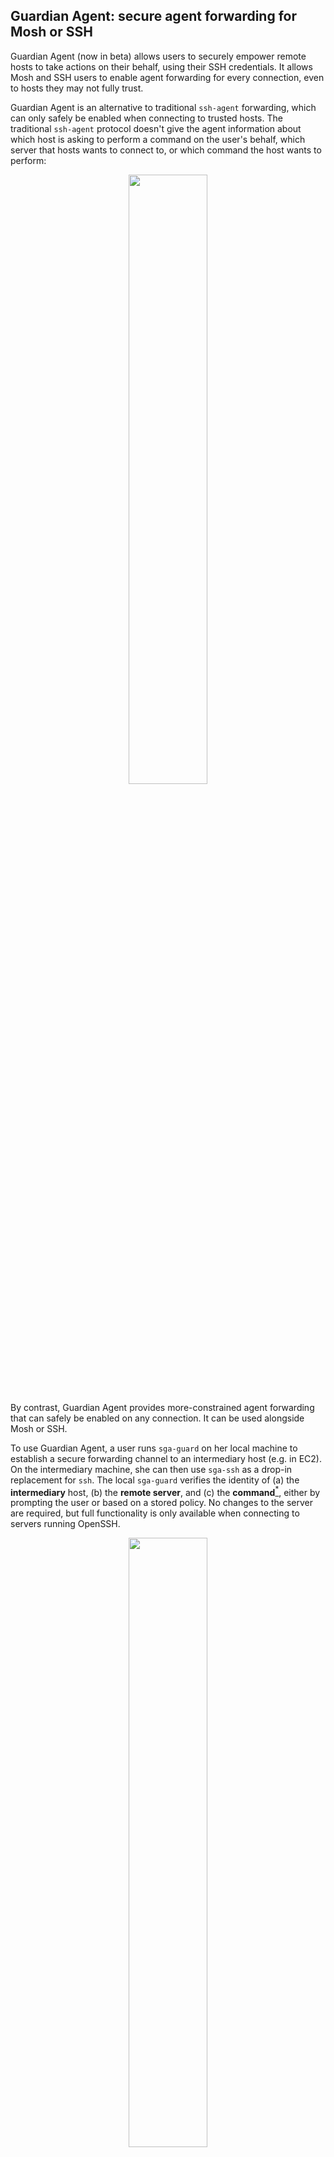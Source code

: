 ## Guardian Agent: secure agent forwarding for Mosh or SSH

Guardian Agent (now in beta) allows users to securely empower remote
hosts to take actions on their behalf, using their SSH credentials. It
allows Mosh and SSH users to enable agent forwarding for every
connection, even to hosts they may not fully trust.

Guardian Agent is an alternative to traditional `ssh-agent`
forwarding, which can only safely be enabled when connecting to
trusted hosts. The traditional `ssh-agent` protocol doesn't give
the agent information about which host is asking to perform a command
on the user's behalf, which server that hosts wants to connect to,
or which command the host wants to perform:


<p align="center">
<img src="doc/ssh-askpass-default.svg" width="50%">
</p>

By contrast, Guardian Agent provides more-constrained agent forwarding
that can safely be enabled on any connection. It can be used
alongside Mosh or SSH.

To use Guardian Agent, a user runs `sga-guard` on her local machine to establish
a secure forwarding channel to an intermediary host (e.g. in EC2). On
the intermediary machine, she can then use `sga-ssh` as a drop-in
replacement for `ssh`. The local `sga-guard` verifies the identity of
(a) the **intermediary** host, (b) the **remote server**, and (c) the
**command**[<sup>*</sup>](#command-verification), either by prompting
the user or based on a stored policy. No changes to the server are
required, but full functionality is only available when connecting to
servers running OpenSSH.

<p align="center">
<img src="doc/ssh-askpass-sga.svg" width="50%">
</p>

Based on feedback to this beta/prototype, we may incorporate the techniques behind Guardian Agent more deeply into [Mosh](https://mosh.org).

## How does Guardian Agent work?

Guardian Agent allows an **SSH client** (`sga-ssh`), running on a
partially trusted machine, to request the **SSH agent** (`sga-guard`),
running on a trusted machine, to execute commands on an **SSH server**
(e.g., GitLab), such that the identity of the server as well as the
SSH session command can be verified by the SSH agent, with the
server's own code unaltered.

The scheme works by first having `sga-ssh` (on the intermediary host)
request that the user's agent allow it to run a particular command on
a particular server. The user approves or denies the request, or the request
is auto-approved according to a pre-existing policy. (These policies are stored
in the `~/.ssh/sga_policy` file.)

If approved, `sga-ssh` then establishes a TCP connection to the
server, and securely tunnels it back to `sga-guard`. `sga-guard` then
establishes an end-to-end authenticated SSH connection directly with
the server, over the forwarded TCP connection. The local machine
allows the delegate to issue the approved command, and then to
``lock'' the session by using the `no-more-sessions` request, so that
no more commands may be issued on this connection.

After the session is locked, `sga-guard` allows `sga-ssh` to rekey the
session, taking over in the middle of the connection, and reusing the
existing TCP connection to the server. From this point, `sga-ssh` can complete the operation, with data flowing directly between the intermediary and the server (as in traditional `ssh-agent` forwarding).

For more, please read our <a href="doc/hotnets17.pdf">research
paper</a> or the detailed [design document](doc/design.md).

<p align="center">
Research paper (to appear at ACM HotNets 2017)
<br>
<a href="doc/hotnets17.pdf">
<img src="doc/paper-page1.svg" alt="Paper" width="40%" align="middle" display="block">
</a>
</p>

## Installation

**Warning: this tool is in beta and is intended as a technology prototype. It was first released in October 2017.
Feedback is greatly appreciated, but please use at your own risk.**

Using Guardian Agent requires installation **both on your local machine** (the
one with your SSH private keys) and on each of the **intermediary machines** you
want to securely forward `ssh-agent` to (the machines on which you want to run an
SSH client without having the keys on them). **No installation is required on the
server side.**

<details><summary>Ubuntu installation</summary><p>

```
sudo apt-get install openssh-client autossh ssh-askpass
curl -L https://api.github.com/repos/StanfordSNR/guardian-agent/releases/latest | grep browser_download_url | grep 'linux' | cut -d'"' -f 4 | xargs curl -Ls | tar xzv
sudo cp sga_linux_amd64/* /usr/local/bin
```

</p>
</details>

<details><summary>macOS installation</summary><p>

```
brew install autossh ssh-askpass
curl -L https://api.github.com/repos/StanfordSNR/guardian-agent/releases/latest | grep browser_download_url | grep 'darwin' | cut -d'"' -f 4 | xargs curl -L | tar xzv
sudo cp sga_darwin_amd64/* /usr/local/bin
```

</p>
</details>
</p>
</details>
<details><summary>Other</summary><p>

1. Install the following dependencies: OpenSSH client, autossh, ssh-askpass.
2. Obtain the [latest
   release](https://github.com/StanfordSNR/guardian-agent/releases/latest) for
   your platform. Alternatively, you may opt to [build from source](#building-from-source).
3. Extract the executables (`sga-guard`, `sga-guard-bin`, `sga-ssh`, and
   `sga-stub`) from the tarball to a **directory in the user's PATH**.

</p>
</details>


## Basic Usage

Make sure Guardian Agent is installed on both your local and intermediary machine.

### On your local machine
Start guarded agent forwarding to the intermediary machine:

```
[local]$ sga-guard <intermediary>
```  

You should then expect to see the following message:
```
[local]$ sga-guard aws-ubu
Connecting to aws-ubu to set up forwarding...
Forwarding to aws-ubu setup successfully. Waiting for incoming requests...
```

Guarded agent forwarding is now enabled on the intermediary.

### On the intermediary
Connect to the intermediary (e.g., using standard ssh or mosh). 
[Install](#installation) guardian-agent.
To enable several common tools (scp, git, rsync, mosh) to use the guardian agent instead of the default
`ssh` program:
```
[intermediary]$ source sga-env.sh
```
You can also add this line to your `~/.bashrc`/`~.zshrc`/... file on the intermediary hosts.

You can then use `git`, `scp`, `rsync`, `mosh` as you would normally do.

```
[intermediary]$ git clone git@github.com:user/repo
...
[intermediary]$ scp foo.txt remote-host:Documents/foo.txt
...
```


You can also use `sga-ssh` as a drop-in replacement to an ssh client:

```
[intermediary]$ sga-ssh <server> [command]
```


## Advanced Usage

### Command verification

Command verification requires the server to support the `no-more-sessions`
extension. This is extension is present on OpenSSH servers, but
unfortunately not implemented on other SSH servers (including GitHub, which uses `libssh`). When
executing a command on a server that does not support this extension, only the
identity of the intermediary and the identity of the server can be constrained and verified by the agent
(but not the contents of the command).

### Prompt types

Guardian Agent supports two types of interactive prompts: graphical and
terminal-based. The graphical prompt requires the `DISPLAY` environment variable
to be set to the appropriate X11 server.  
If running in a terminal-only session (in which the `DISPLAY` environment
variable is not set), a textual prompt will be used instead.

### Customizing the SSH command

When using `sga-guard`, the default SSH client on the local machine is used to
set up the connection. This requires `ssh` to be found in the user's `PATH`. To
specify an alternative SSH client or specifying additional argument to the
client, use the `--ssh` command-line flag.

### Stub location

If the `sga-stub` is not installed in the user's `PATH` on the intermediary
machine, its location must be specified when setting up secure agent forwarding
from the local machine:

```
[local]$ sga-guard --stub=<PATH-TO-STUB> <intermediary>
```
## Building from Source
1. [Install go 1.8+](https://golang.org/doc/install)
2. Get and build the sources:
```
go get github.com/StanfordSNR/guardian-agent/...
```
3. Copy the built binaries (`sga-guard-bin`, `sga-ssh`, and `sga-stub`) from `$GOPATH/bin` to a directory in the user's PATH.
4. Copy the scripts `$GOPATH/src/github.com/StanfordSNR/guardian-agent/scripts/sga-guard` and `$GOPATH/src/github.com/StanfordSNR/guardian-agent/scripts/sga-env.sh` to a directory in the user's PATH.

## Troubleshooting

In case of [unexpected behavior](https://en.wikipedia.org/wiki/Bug_(software)), please consider opening an issue in our [issue tracker](https://github.com/StanfordSNR/guardian-agent/issues).
We'd also greatly appreciate if you could run the tool in debug mode by setting the `--debug` and `--logfile=<LOG-FILE>` flags and attach the log file to the issue.

## FAQ

Q: Is `ssh-agent` forwarding really insecure? What is the point of Guardian Agent?

A: The ssh(1) man page warns that "Agent forwarding should be enabled with caution," because
the `ssh-agent` protocol does not allow the agent to verify (a) which intermediary machine is making the request, (b)
which remote server the intermediary wants to authenticate to, or (c) what command the
intermediary plans to run on the remote server. The agent signs a blank check---
an opaque challenge from an unknown server that will allow the intermediary to execute
any sequence of commands on the user's behalf.

As a result, ssh-agent forwarding can be used safely only when the
user trusts the remote host.  Several
[commentators](https://heipei.github.io/2015/02/26/SSH-Agent-Forwarding-considered-harmful/)
[have](https://news.ycombinator.com/item?id=9425805)
[noted](https://lyte.id.au/2012/03/19/ssh-agent-forwarding-is-a-bug/)
that this creates risks that may not be widely appreciated.

Guardian Agent is a prototype of a system for secure agent forwarding
that could safely be enabled on every outgoing connection, because the local agent can
verify and enforce security policies regarding who wants to do what to whom.

Q: What's the exact attack scenario where I could get burned with traditional `ssh-agent` forwarding?

A: A compromised or malevolent intermediary can send rogue challenges and
use the user's identity to authenticate to other servers or to run
unauthorized commands. A user that enables ssh-agent forwarding will be
asked yes or no on signing "something," and may think she is allowing an
EC2 machine to run "git push" to GitHub. Unbeknownst to the user, she is allowing a
different machine (that she is also logged in to) to connect to
some other sensitive server that she has permissions on and do something evil.

<p align="center">
<img src="doc/badflow2.png" alt="Example" width="70%" align="middle" display="block">
</p>

Q: What if I only use `ssh-agent` forwarding when I SSH to intermediaries that I trust?

A: If the user trusts the software and system administrators on the
intermediary host, it is probably fine to use ssh-agent forwarding
as it exists today. However, with this level of trust, it may also be
fine to simply place a private key on the intermediary's hard drive.
Guardian Agent is a prototype of an approach that could safely be enabled
by default.

Q: Can I use Guardian Agent to constrain an intermediary to only pull from (or only push to) a limited
set of remote Git repositories?

A: Yes, if the remote Git server is running an SSH server (such as OpenSSH) that supports the `no-more-sessions` extension. (The name of the repository, and the difference between pulling and pushing,
are both represented in the command.) Among popular Git-hosting services that we
are aware of, currently only GitLab
appears to support this currently. GitHub and Bitbucket use other SSH implementations and
do not allow Guardian Agent to constrain the intermediary to only push or pull from certain
repositories.

Q: Is Guardian Agent secure?

A: Guardian Agent is a beta that was first released for beta testing in October 2017.
It has not accumulated enough testing and scrutiny to make claims that the implementation is
bulletproof.

Q: What language is Guardian Agent written in?

A: Go! Guardian Agent is a beta intended to solicit feedback from the community,
especially with regards to the basic design of a secure protocol
that works with unmodified remote SSH servers. We found Go and the Go SSH library to be helpful
in prototyping this tool.

Q: What is the connection to Mosh (mobile shell)?

A: Many Mosh users have <a
href="https://github.com/mobile-shell/mosh/issues/120">asked for
ssh-agent forwarding support</a>. Guardian Agent was developed by some of the Mosh developers
and can be used with Mosh today. Based on feedback to this prototype, we may integrate Guardian
Agent more fully into Mosh as a system for secure ssh-agent forwarding that is safe enough
to leave on by default.

Q: Who wrote Guardian Agent?

A: Guardian Agent was developed by students and faculty in the
Stanford University Department of Computer Science (Dima Kogan and
Henri Stern, advised by Keith Winstein and David Mazières).

Q: Where should I send feedback?

A: Please file an issue on GitHub.

